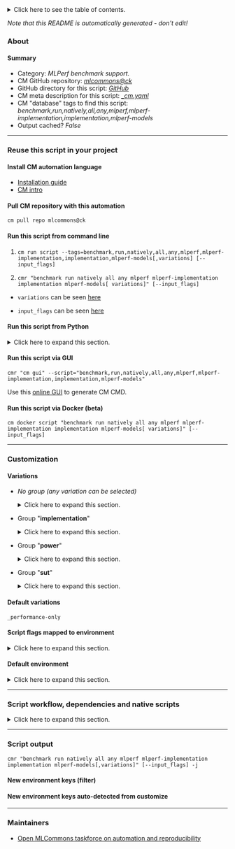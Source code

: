 <details>
<summary>Click here to see the table of contents.</summary>

* [About](#about)
* [Summary](#summary)
* [Reuse this script in your project](#reuse-this-script-in-your-project)
  * [ Install CM automation language](#install-cm-automation-language)
  * [ Check CM script flags](#check-cm-script-flags)
  * [ Run this script from command line](#run-this-script-from-command-line)
  * [ Run this script from Python](#run-this-script-from-python)
  * [ Run this script via GUI](#run-this-script-via-gui)
  * [ Run this script via Docker (beta)](#run-this-script-via-docker-(beta))
* [Customization](#customization)
  * [ Variations](#variations)
  * [ Script flags mapped to environment](#script-flags-mapped-to-environment)
  * [ Default environment](#default-environment)
* [Script workflow, dependencies and native scripts](#script-workflow-dependencies-and-native-scripts)
* [Script output](#script-output)
* [New environment keys (filter)](#new-environment-keys-(filter))
* [New environment keys auto-detected from customize](#new-environment-keys-auto-detected-from-customize)
* [Maintainers](#maintainers)

</details>

*Note that this README is automatically generated - don't edit!*

### About

#### Summary

* Category: *MLPerf benchmark support.*
* CM GitHub repository: *[mlcommons@ck](https://github.com/mlcommons/ck/tree/master/cm-mlops)*
* GitHub directory for this script: *[GitHub](https://github.com/mlcommons/ck/tree/master/cm-mlops/script/benchmark-any-mlperf-inference-implementation)*
* CM meta description for this script: *[_cm.yaml](_cm.yaml)*
* CM "database" tags to find this script: *benchmark,run,natively,all,any,mlperf,mlperf-implementation,implementation,mlperf-models*
* Output cached? *False*
___
### Reuse this script in your project

#### Install CM automation language

* [Installation guide](https://github.com/mlcommons/ck/blob/master/docs/installation.md)
* [CM intro](https://doi.org/10.5281/zenodo.8105339)

#### Pull CM repository with this automation

```cm pull repo mlcommons@ck```


#### Run this script from command line

1. `cm run script --tags=benchmark,run,natively,all,any,mlperf,mlperf-implementation,implementation,mlperf-models[,variations] [--input_flags]`

2. `cmr "benchmark run natively all any mlperf mlperf-implementation implementation mlperf-models[ variations]" [--input_flags]`

* `variations` can be seen [here](#variations)

* `input_flags` can be seen [here](#script-flags-mapped-to-environment)

#### Run this script from Python

<details>
<summary>Click here to expand this section.</summary>

```python

import cmind

r = cmind.access({'action':'run'
                  'automation':'script',
                  'tags':'benchmark,run,natively,all,any,mlperf,mlperf-implementation,implementation,mlperf-models'
                  'out':'con',
                  ...
                  (other input keys for this script)
                  ...
                 })

if r['return']>0:
    print (r['error'])

```

</details>


#### Run this script via GUI

```cmr "cm gui" --script="benchmark,run,natively,all,any,mlperf,mlperf-implementation,implementation,mlperf-models"```

Use this [online GUI](https://cKnowledge.org/cm-gui/?tags=benchmark,run,natively,all,any,mlperf,mlperf-implementation,implementation,mlperf-models) to generate CM CMD.

#### Run this script via Docker (beta)

`cm docker script "benchmark run natively all any mlperf mlperf-implementation implementation mlperf-models[ variations]" [--input_flags]`

___
### Customization


#### Variations

  * *No group (any variation can be selected)*
    <details>
    <summary>Click here to expand this section.</summary>

    * `_aws-dl2q.24xlarge,qualcomm`
      - Workflow:
    * `_mini,power`
      - Workflow:
    * `_orin,power`
      - Workflow:
    * `_phoenix,nvidia`
      - Workflow:
    * `_phoenix,power`
      - Workflow:
    * `_phoenix,reference`
      - Workflow:
    * `_rb6,power`
      - Workflow:
    * `_rpi4,power`
      - Workflow:
    * `_sapphire-rapids.24c,nvidia`
      - Workflow:

    </details>


  * Group "**implementation**"
    <details>
    <summary>Click here to expand this section.</summary>

    * `_deepsparse`
      - Environment variables:
        - *DIVISION*: `open`
        - *IMPLEMENTATION*: `deepsparse`
      - Workflow:
    * `_intel`
      - Environment variables:
        - *IMPLEMENTATION*: `intel`
      - Workflow:
    * `_mil`
      - Environment variables:
        - *IMPLEMENTATION*: `mil`
      - Workflow:
    * `_nvidia`
      - Environment variables:
        - *IMPLEMENTATION*: `nvidia-original`
      - Workflow:
    * `_qualcomm`
      - Environment variables:
        - *IMPLEMENTATION*: `qualcomm`
      - Workflow:
    * `_reference`
      - Environment variables:
        - *IMPLEMENTATION*: `reference`
      - Workflow:
    * `_tflite-cpp`
      - Environment variables:
        - *IMPLEMENTATION*: `tflite_cpp`
      - Workflow:

    </details>


  * Group "**power**"
    <details>
    <summary>Click here to expand this section.</summary>

    * **`_performance-only`** (default)
      - Workflow:
    * `_power`
      - Environment variables:
        - *POWER*: `True`
      - Workflow:

    </details>


  * Group "**sut**"
    <details>
    <summary>Click here to expand this section.</summary>

    * `_aws-dl2q.24xlarge`
      - Workflow:
    * `_macbookpro-m1`
      - Environment variables:
        - *CATEGORY*: `edge`
        - *DIVISION*: `closed`
      - Workflow:
    * `_mini`
      - Workflow:
    * `_orin`
      - Workflow:
    * `_orin.32g`
      - Environment variables:
        - *CATEGORY*: `edge`
        - *DIVISION*: `closed`
      - Workflow:
    * `_phoenix`
      - Environment variables:
        - *CATEGORY*: `edge`
        - *DIVISION*: `closed`
      - Workflow:
    * `_rb6`
      - Workflow:
    * `_rpi4`
      - Workflow:
    * `_sapphire-rapids.24c`
      - Environment variables:
        - *CATEGORY*: `edge`
        - *DIVISION*: `closed`
      - Workflow:

    </details>


#### Default variations

`_performance-only`

#### Script flags mapped to environment
<details>
<summary>Click here to expand this section.</summary>

* `--backends=value`  &rarr;  `BACKENDS=value`
* `--category=value`  &rarr;  `CATEGORY=value`
* `--devices=value`  &rarr;  `DEVICES=value`
* `--division=value`  &rarr;  `DIVISION=value`
* `--extra_args=value`  &rarr;  `EXTRA_ARGS=value`
* `--models=value`  &rarr;  `MODELS=value`
* `--power_server=value`  &rarr;  `POWER_SERVER=value`
* `--power_server_port=value`  &rarr;  `POWER_SERVER_PORT=value`

**Above CLI flags can be used in the Python CM API as follows:**

```python
r=cm.access({... , "backends":...}
```

</details>

#### Default environment

<details>
<summary>Click here to expand this section.</summary>

These keys can be updated via `--env.KEY=VALUE` or `env` dictionary in `@input.json` or using script flags.

* DIVISION: `open`
* CATEGORY: `edge`

</details>

___
### Script workflow, dependencies and native scripts

<details>
<summary>Click here to expand this section.</summary>

  1. ***Read "deps" on other CM scripts from [meta](https://github.com/mlcommons/ck/tree/master/cm-mlops/script/benchmark-any-mlperf-inference-implementation/_cm.yaml)***
     * detect,cpu
       - CM script: [detect-cpu](https://github.com/mlcommons/ck/tree/master/cm-mlops/script/detect-cpu)
  1. ***Run "preprocess" function from [customize.py](https://github.com/mlcommons/ck/tree/master/cm-mlops/script/benchmark-any-mlperf-inference-implementation/customize.py)***
  1. Read "prehook_deps" on other CM scripts from [meta](https://github.com/mlcommons/ck/tree/master/cm-mlops/script/benchmark-any-mlperf-inference-implementation/_cm.yaml)
  1. ***Run native script if exists***
     * [run-template.sh](https://github.com/mlcommons/ck/tree/master/cm-mlops/script/benchmark-any-mlperf-inference-implementation/run-template.sh)
  1. Read "posthook_deps" on other CM scripts from [meta](https://github.com/mlcommons/ck/tree/master/cm-mlops/script/benchmark-any-mlperf-inference-implementation/_cm.yaml)
  1. ***Run "postrocess" function from [customize.py](https://github.com/mlcommons/ck/tree/master/cm-mlops/script/benchmark-any-mlperf-inference-implementation/customize.py)***
  1. Read "post_deps" on other CM scripts from [meta](https://github.com/mlcommons/ck/tree/master/cm-mlops/script/benchmark-any-mlperf-inference-implementation/_cm.yaml)
</details>

___
### Script output
`cmr "benchmark run natively all any mlperf mlperf-implementation implementation mlperf-models[,variations]" [--input_flags] -j`
#### New environment keys (filter)

#### New environment keys auto-detected from customize

___
### Maintainers

* [Open MLCommons taskforce on automation and reproducibility](https://github.com/mlcommons/ck/blob/master/docs/taskforce.md)